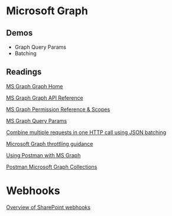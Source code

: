 # Microsoft Graph

## Demos

- Graph Query Params
- Batching

## Readings

[MS Graph Graph Home](https://developer.microsoft.com/en-us/graph)

[MS Graph Graph API Reference](https://developer.microsoft.com/en-us/graph/docs/concepts/overview)

[MS Graph Permission Reference & Scopes](https://docs.microsoft.com/en-us/graph/permissions-reference)

[MS Graph Query Params](https://docs.microsoft.com/en-us/graph/query-parameters)

[Combine multiple requests in one HTTP call using JSON batching](https://docs.microsoft.com/en-us/graph/json-batching)

[Microsoft Graph throttling guidance](https://docs.microsoft.com/en-us/graph/throttling)

[Using Postman with MS Graph](https://docs.microsoft.com/en-us/graph/use-postman)

[Postman Microsoft Graph Collections](https://github.com/microsoftgraph/microsoftgraph-postman-collections)

# Webhooks

[Overview of SharePoint webhooks](https://docs.microsoft.com/en-us/sharepoint/dev/apis/webhooks/overview-sharepoint-webhooks)
